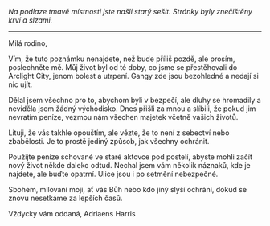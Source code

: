_Na podlaze tmavé místnosti jste našli starý sešit. Stránky byly znečištěny krví a slzami._

---

Milá rodino,

Vím, že tuto poznámku nenajdete, než bude příliš pozdě, ale prosím, poslechněte mě. Můj život byl od té doby, co jsme se přestěhovali do Arclight City, jenom bolest a utrpení. Gangy zde jsou bezohledné a nedají si nic ujít.

Dělal jsem všechno pro to, abychom byli v bezpečí, ale dluhy se hromadily a neviděla jsem žádný východisko. Dnes přišli za mnou a slíbili, že pokud jim nevratím peníze, vezmou nám všechen majetek včetně vašich životů.

Lituji, že vás takhle opouštím, ale vězte, že to není z sebectví nebo zbabělosti. Je to prostě jediný způsob, jak všechny ochránit.

Použijte peníze schované ve staré aktovce pod postelí, abyste mohli začít nový život někde daleko odtud. Nechal jsem vám několik náznaků, kde je najdete, ale buďte opatrní. Ulice jsou i po setmění nebezpečné.

Sbohem, milovaní moji, ať vás Bůh nebo kdo jiný slyší ochrání, dokud se znovu nesetkáme za lepších časů.

Vždycky vám oddaná,
Adriaens Harris
